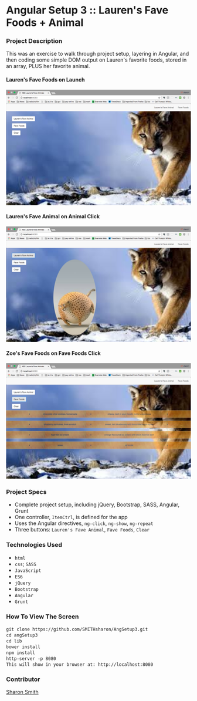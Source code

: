# Angular Setup 3 :: Lauren's Fave Foods + Animal

### Project Description 

This was an exercise to walk through project setup, layering in Angular, and then coding some simple DOM output on Lauren's favorite foods, stored in an array, PLUS her favorite animal. 

#### Lauren's Fave Foods on Launch 
![Lauren's Fave Foods on Launch](https://raw.githubusercontent.com/SMITHsharon/angSetup3/laurenAnimals/screens/Lauren's%20Foods%20on%20Launch.png)

#### Lauren's Fave Animal on Animal Click 
![Zoe's Fave Animal on Animal Click](https://raw.githubusercontent.com/SMITHsharon/angSetup3/laurenAnimals/screens/Lauren's%20Foods%20on%20Click%20Fave%20Animal.png)

#### Zoe's Fave Foods on Fave Foods Click 
![Zoe's Fave Foods on Fave Foods Click](https://raw.githubusercontent.com/SMITHsharon/angSetup3/laurenAnimals/screens/Lauren's%20Foods%20on%20Click%20Fave%20Foods.png)

### Project Specs
- Complete project setup, including jQuery, Bootstrap, SASS, Angular, Grunt
- One controller, `ItemCtrl`, is defined for the app
- Uses the Angular directives, `ng-click`, `ng-show`, `ng-repeat`
- Three buttons: `Lauren's Fave Animal`, `Fave Foods`, `Clear`


### Technologies Used
- `html`
- `css`; `SASS`
- `JavaScript`
- `ES6`
- `jQuery`
- `Bootstrap`
- `Angular`
- `Grunt`


### How To View The Screen 
```
git clone https://github.com/SMITHsharon/AngSetup3.git
cd angSetup3
cd lib
bower install
npm install
http-server -p 8080
This will show in your browser at: http://localhost:8080
```

### Contributor
[Sharon Smith](https://github.com/SMITHsharon)
